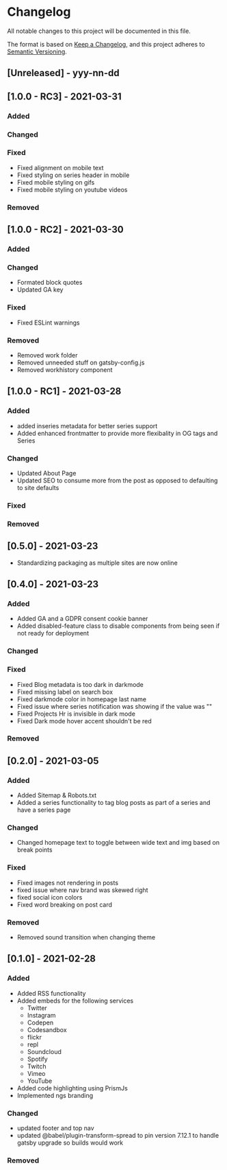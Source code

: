 # Changelog
All notable changes to this project will be documented in this file.

The format is based on [Keep a Changelog](https://keepachangelog.com/en/1.0.0/),
and this project adheres to [Semantic Versioning](https://semver.org/spec/v2.0.0.html).
## [Unreleased] - yyy-nn-dd


## [1.0.0 - RC3] - 2021-03-31
### Added
### Changed
### Fixed
- Fixed alignment on mobile text
- Fixed styling on series header in mobile
- Fixed mobile styling on gifs
- Fixed mobile styling on youtube videos
### Removed

## [1.0.0 - RC2] - 2021-03-30
### Added
### Changed
- Formated block quotes
- Updated GA key
### Fixed
- Fixed ESLint warnings
### Removed
- Removed work folder
- Removed unneeded stuff on gatsby-config.js
- Removed workhistory component


## [1.0.0 - RC1] - 2021-03-28
### Added
- added inseries metadata for better series support
- Added enhanced frontmatter to provide more flexibality in OG tags and Series 
### Changed
- Updated About Page
- Updated SEO to consume more from the post as opposed to defaulting to site defaults
### Fixed
### Removed

## [0.5.0] - 2021-03-23
- Standardizing packaging as multiple sites are now online

## [0.4.0] - 2021-03-23
### Added
- Added GA and a GDPR consent cookie banner
- Added disabled-feature class to disable components from being seen if not ready for deployment
### Changed

### Fixed
- Fixed Blog metadata is too dark in darkmode
- Fixed missing label on search box
- Fixed darkmode color in homepage last name
- Fixed issue where series notification was showing if the value was ""
- Fixed Projects Hr is invisible in dark mode
- Fixed Dark mode hover accent shouldn't be red
### Removed

## [0.2.0] - 2021-03-05
### Added
- Added Sitemap & Robots.txt
- Added a series functionality to tag blog posts as part of a series and have a series page
### Changed
- Changed homepage text to toggle between wide text and img based on break points
### Fixed
- Fixed images not rendering in posts
- fixed issue where nav brand was skewed right  
- fixed social icon colors
- Fixed word breaking on post card
### Removed
- Removed sound transition when changing theme


## [0.1.0] - 2021-02-28
### Added
- Added RSS functionality
- Added embeds for the following services
  - Twitter
  - Instagram
  - Codepen
  - Codesandbox
  - flickr
  - repl
  - Soundcloud
  - Spotify
  - Twitch
  - Vimeo
  - YouTube
- Added code highlighting using PrismJs
- Implemented ngs branding

### Changed
- updated footer and top nav
- updated @babel/plugin-transform-spread to pin version 7.12.1 to handle gatsby upgrade so builds would work

### Removed
